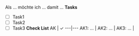 Als ... möchte ich ... damit ...
**Tasks**
- [ ] Task1
- [ ] Task2
- [ ] Task3
**Check List**
AK | &#10003;
---|---
AK1: ... |
AK2: ... |
AK3: ... |

